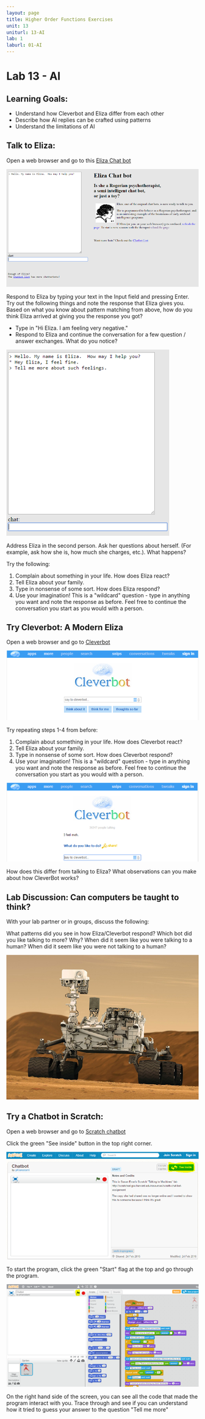```yaml
---
layout: page
title: Higher Order Functions Exercises
unit: 13
uniturl: 13-AI
lab: 1
laburl: 01-AI
---
```



Lab 13 - AI
================================
Learning Goals: 
------------------------
  * Understand how Cleverbot and Eliza differ from each other
  * Describe how AI replies can be crafted using patterns
  * Understand the limitations of AI

Talk to Eliza: 
------------------------
Open a web browser and go to this [Eliza Chat bot](http://nlp-addiction.com/eliza/)

![eliza](eliza.png)

Respond to Eliza by typing your text in the Input field and pressing Enter.  Try out the following things and note the response that Eliza gives you. Based on what you know about pattern matching from above, how do you think Eliza arrived at giving you the response you got?
  * Type in "Hi Eliza.  I am feeling very negative."
  * Respond to Eliza and continue the conversation for a few question / answer exchanges.  What do you notice?

![eliza-responses](eliza_response.png)

Address Eliza in the second person. Ask her questions about herself.  (For example, ask how she is, how much she charges, etc.).  What happens?

Try the following:

1. Complain about something in your life.  How does Eliza react?
2. Tell Eliza about your family.
3. Type in nonsense of some sort. How does Eliza respond?
4. Use your imagination! This is a "wildcard" question - type in anything you want and note the response as before. Feel free to continue the conversation you start as you would with a person.

Try Cleverbot: A Modern Eliza
----------------------------

Open a web browser and go to [Cleverbot](http://www.cleverbot.com/)

![cleverbot](cleverbot.png)

Try repeating steps 1-4 from before:

1. Complain about something in your life.  How does Cleverbot react?
2. Tell Eliza about your family.
3. Type in nonsense of some sort. How does Cleverbot respond?
4. Use your imagination! This is a "wildcard" question - type in anything you want and note the response as before. Feel free to continue the conversation you start as you would with a person.

![cleverbot-responses](cleverbot_response.png)

How does this differ from talking to Eliza? What observations can you make about how CleverBot works?

Lab Discussion: Can computers be taught to think?
-------------------------------
With your lab partner or in groups, discuss the following:

What patterns did you see in how Eliza/Cleverbot respond?
Which bot did you like talking to more? Why?
When did it seem like you were talking to a human? 
When did it seem like you were not talking to a human?

![fun_img](ai.png)

Try a Chatbot in Scratch:
-------------------------------

Open a web browser and go to [Scratch chatbot](https://scratch.mit.edu/projects/99107504/)

Click the green "See inside" button in the top right corner.

![see_inside](scratch.png)

To start the program, click the green "Start" flag at the top and go through the program.

![start_scratch](start.png)

On the right hand side of the screen, you can see all the code that made the program interact with you.
Trace through and see if you can understand how it tried to guess your answer to the question "Tell me more"

